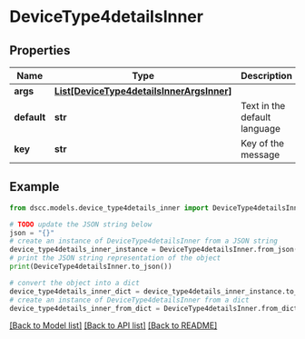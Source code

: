 # DeviceType4detailsInner


## Properties

Name | Type | Description | Notes
------------ | ------------- | ------------- | -------------
**args** | [**List[DeviceType4detailsInnerArgsInner]**](DeviceType4detailsInnerArgsInner.md) |  | [optional] 
**default** | **str** | Text in the default language | [optional] 
**key** | **str** | Key of the message | [optional] 

## Example

```python
from dscc.models.device_type4details_inner import DeviceType4detailsInner

# TODO update the JSON string below
json = "{}"
# create an instance of DeviceType4detailsInner from a JSON string
device_type4details_inner_instance = DeviceType4detailsInner.from_json(json)
# print the JSON string representation of the object
print(DeviceType4detailsInner.to_json())

# convert the object into a dict
device_type4details_inner_dict = device_type4details_inner_instance.to_dict()
# create an instance of DeviceType4detailsInner from a dict
device_type4details_inner_from_dict = DeviceType4detailsInner.from_dict(device_type4details_inner_dict)
```
[[Back to Model list]](../README.md#documentation-for-models) [[Back to API list]](../README.md#documentation-for-api-endpoints) [[Back to README]](../README.md)



